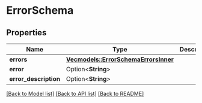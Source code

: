 # ErrorSchema

## Properties

Name | Type | Description | Notes
------------ | ------------- | ------------- | -------------
**errors** | [**Vec<models::ErrorSchemaErrorsInner>**](ErrorSchema_errors_inner.md) |  | 
**error** | Option<**String**> |  | [optional]
**error_description** | Option<**String**> |  | [optional]

[[Back to Model list]](../README.md#documentation-for-models) [[Back to API list]](../README.md#documentation-for-api-endpoints) [[Back to README]](../README.md)


